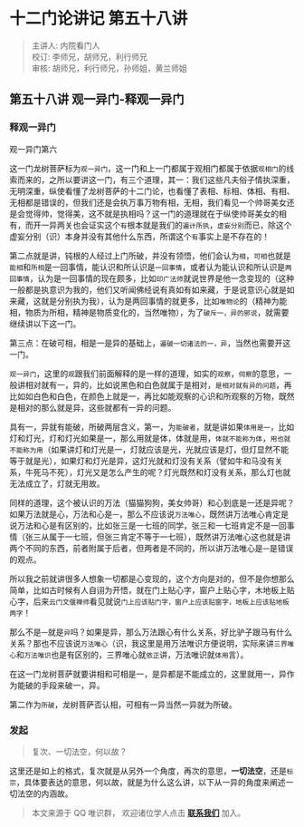 # 十二门论讲记 第五十八讲

> 主讲人: 内院看门人 <br />
> 校订: 李师兄，胡师兄，利行师兄 <br />
> 审核: 胡师兄，利行师兄，孙师姐，黄兰师姐 <br />

## 第五十八讲 观一异门-释观一异门

### 释观一异门

观一异门第六

这一门龙树菩萨标为`观一异门`，这一门和上一门都属于观相门都属于依据`观相门`的线索而来的，之所以要讲这一门，有三个道理，其一：我们这些凡夫俗子情执深重，无明深重，纵使看懂了龙树菩萨的十二门论，也看懂了表相、标相、体相、有相、无相都是错误的，但我们还是会执万事万物有相，无相，我们看见一个帅哥美女还是会觉得帅，觉得美，这不就是执相吗？这一门的道理就在于纵使帅哥美女的相有，而开一异两关也会证实这个`有`根本就是我们的`遍计所执`，`虚妄分别`而已，除这个虚妄分别（识）本身并没有其他什么东西，所谓这个`有`事实上是不存在的！

第二点就是讲，钝根的人经过上门所破，并没有领悟，他们会认为`相`，`可相`也就是`能相`和`所相`是一回事情，能认识和所认识是`一回事情`，或者认为能认识和所认识是`两回事情`，认为是一回事情的现在颇多，比如`印广法师`就说世界是他一念变现的（这种一般都是执意识为我的，他们又听闻佛经说有真如有如来藏，于是说意识心就是如来藏，这就是分别执为我），认为是两回事情的就更多，比如`唯物论`的（精神为能相，物质为所相，精神是物质变化的，当然唯物），为了`破斥一，异的邪说`，就需要继续讲以下这一门。

第三点：在破可相，相是一是异的基础上，`遍破一切诸法的一，异`，当然也需要开这一门。

`观一异门`，这里的`观`跟我们前面解释的是一样的道理，如实的`观察`，`伺察`的意思，一般讲相对就有一，异的，比如说黑色和白色就属于是相对，`是相对就有异的问题`，再比如如白色和白色，在颜色上就是一，再比如能观察的心识和所观察的万物，既然是相对的那么就是异，这些就都有一异的问题。

具有一，异就有能破，所破两层含义，第一，为`能破者`，就是讲如果`体用是一`，比如灯和灯光，灯和灯光如果是一，那么用就是体，体就是用，`体就不能称为体`，`用也就不能称为用`（如果讲灯和灯光是一，灯就应该是光，光就应该是灯，但灯显然不能等于就是光），如果灯和灯光是异，这灯光就和灯没有关系（譬如牛和马没有关系，牛死马不死），灯光又是怎么产生的呢？灯光既然和灯没有关系，那么灯也就无法成立了，灯就无用故。

同样的道理，这个被认识的万法（猫猫狗狗，美女帅哥）和心到底是一还是异呢？如果万法就是心，万法和心是`一`，那么不应该说`万法唯心`，既然讲万法唯心肯定是说万法和心是有区别的，比如张三是一七班的同学，张三和一七班肯定不是一回事情（张三从属于一七班，但张三肯定不等于一七班），既然讲万法唯心这也就是讲两个不同的东西，前者附属于后者，但两者是不同的，所以讲万法唯心是`一`是错误的观点。

所以我之前就讲很多人想象一切都是心变现的，这个方向是对的，但不是你想那么简单，比如古时候有人自诩为开悟，就在门上贴心字，窗户上贴心字，木地板上贴心字，后来`云门文偃禅师`看见就说`门上应该贴门字，窗户上应该贴窗字，地板上应该贴地板两字`！

那么不是`一`就是`异`吗？如果是异，那么万法跟心有什么关系，好比驴子跟马有什么关系？那也不应该说`万法唯心`（识，我这里是用万法唯识方便说明，实际来讲`三界唯心`和`万法唯识`也是有区别的，三界唯心就`依正`讲，万法唯识就`体用`言）。

在这一门龙树菩萨就要讲相和可相是一，是异都是不能成立的，这里就用一，异作为能破的手段来破一，异。

第二作为`所破`，龙树菩萨否认相，可相有一异当然一异就为所破。

### 发起

> 复次、一切法空，何以故？

这里还是如上的格式，复次就是从另外一个角度，再次的意思，**一切法空**，还是`标宗`，具体要表达的意思，何以故，就是为什么这么讲，以下从一异的角度来阐述一切法空的内涵故。

> 本文来源于 QQ 唯识群， 欢迎诸位学人点击 **[联系我们](https://mp.weixin.qq.com/s/lZCfWjmLjgNR165Tx4_bCQ)** 加入。
